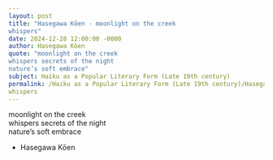 ```yaml
---
layout: post
title: "Hasegawa Kōen - moonlight on the creek  
whispers"
date: 2024-12-28 12:00:00 -0000
author: Hasegawa Kōen
quote: "moonlight on the creek  
whispers secrets of the night  
nature’s soft embrace"
subject: Haiku as a Popular Literary Form (Late 19th century)
permalink: /Haiku as a Popular Literary Form (Late 19th century)/Hasegawa Kōen/Hasegawa Kōen - moonlight on the creek  
whispers
---
```


moonlight on the creek  
whispers secrets of the night  
nature’s soft embrace

- Hasegawa Kōen
